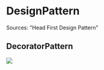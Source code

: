 # DesignPattern
Sources: "Head First Design Pattern"

## DecoratorPattern

![](/DesignPattern/DecoratorPattern/StarBuzzDesign.png)
